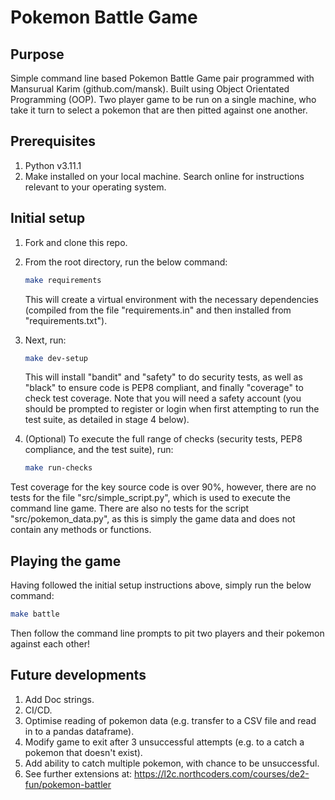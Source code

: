 # Pokemon Battle Game

## Purpose

Simple command line based Pokemon Battle Game pair programmed with Mansurual Karim (github.com/mansk). Built using Object Orientated Programming (OOP). Two player game to be run on a single machine, who take it turn to select a pokemon that are then pitted against one another.

## Prerequisites

1. Python v3.11.1
2. Make installed on your local machine. Search online for instructions relevant to your operating system.

## Initial setup

1. Fork and clone this repo.
2. From the root directory, run the below command:
   
   ```sh
   make requirements
   ```
   
   This will create a virtual environment with the necessary dependencies (compiled from the file "requirements.in" and then installed from "requirements.txt").

3. Next, run:
   
   ```sh
   make dev-setup
   ```

   This will install "bandit" and "safety" to do security tests, as well as "black" to ensure code is PEP8 compliant, and finally "coverage" to check test coverage.  Note that you will need a safety account (you should be prompted to register or login when first attempting to run the test suite, as detailed in stage 4 below).

4. (Optional) To execute the full range of checks (security tests, PEP8 compliance, and the test suite), run:

   ```sh
   make run-checks
   ```

Test coverage for the key source code is over 90%, however, there are no tests for the file "src/simple_script.py", which is used to execute the command line game.  There are also no tests for the script "src/pokemon_data.py", as this is simply the game data and does not contain any methods or functions.

## Playing the game

Having followed the initial setup instructions above, simply run the below command:

```sh
make battle
```

Then follow the command line prompts to pit two players and their pokemon against each other!

## Future developments

1. Add Doc strings.
2. CI/CD.
3. Optimise reading of pokemon data (e.g. transfer to a CSV file and read in to a pandas dataframe).
4. Modify game to exit after 3 unsuccessful attempts (e.g. to a catch a pokemon that doesn't exist).
5. Add ability to catch multiple pokemon, with chance to be unsuccessful.
6. See further extensions at:
https://l2c.northcoders.com/courses/de2-fun/pokemon-battler